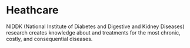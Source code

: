 # Heathcare
NIDDK (National Institute of Diabetes and Digestive and Kidney Diseases) research creates knowledge about and treatments for the most chronic, costly, and consequential diseases.
